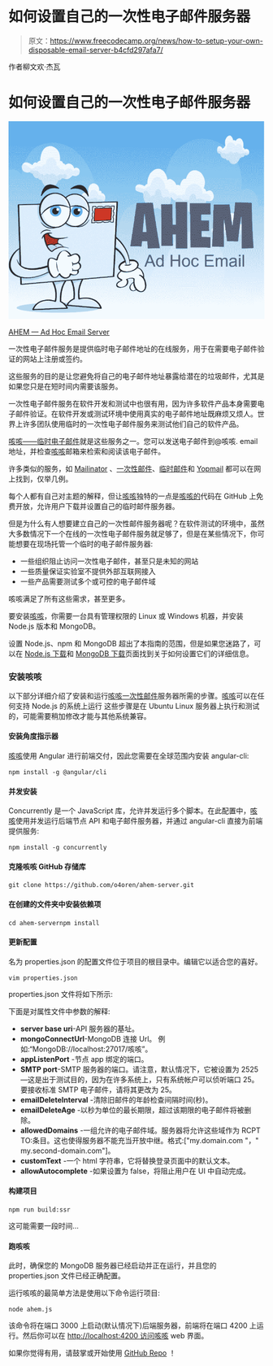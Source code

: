 # 如何设置自己的一次性电子邮件服务器

> 原文：<https://www.freecodecamp.org/news/how-to-setup-your-own-disposable-email-server-b4cfd297afa7/>

作者柳文欢·杰瓦

# 如何设置自己的一次性电子邮件服务器

![1*--gyEd4Bg3ZTAwGztCg8_Q](img/68d42e24ee7bf245ca374f97ba65b4e5.png)

[AHEM — Ad Hoc Email Server](https://www.ahem.email)

一次性电子邮件服务是提供临时电子邮件地址的在线服务，用于在需要电子邮件验证的网站上注册或签约。

这些服务的目的是让您避免将自己的电子邮件地址暴露给潜在的垃圾邮件，尤其是如果您只是在短时间内需要该服务。

一次性电子邮件服务在软件开发和测试中也很有用，因为许多软件产品本身需要电子邮件验证。在软件开发或测试环境中使用真实的电子邮件地址既麻烦又烦人。世界上许多团队使用临时的一次性电子邮件服务来测试他们自己的软件产品。

[咳咳——临时电子邮件](https://www.ahem.email)就是这些服务之一。您可以发送电子邮件到@咳咳. email 地址，并检查[咳咳](https://www.ahem.email)邮箱来检索和阅读该电子邮件。

许多类似的服务，如 [Mailinator](http://www.mailinator.com/) 、[一次性邮件](https://www.throwawaymail.com/)、[临时邮件](https://temp-mail.org)和 [Yopmail](http://www.yopmail.com) 都可以在网上找到，仅举几例。

每个人都有自己对主题的解释，但让[咳咳](https://www.ahem.email)独特的一点是[咳咳的](https://www.ahem.email)代码在 GitHub 上免费开放，允许用户下载并设置自己的临时邮件服务器。

但是为什么有人想要建立自己的一次性邮件服务器呢？在软件测试的环境中，虽然大多数情况下一个在线的一次性电子邮件服务就足够了，但是在某些情况下，你可能想要在现场托管一个临时的电子邮件服务器:

*   一些组织阻止访问一次性电子邮件，甚至只是未知的网站
*   一些质量保证实验室不提供外部互联网接入
*   一些产品需要测试多个或可控的电子邮件域

咳咳满足了所有这些需求，甚至更多。

要安装[咳咳](https://www.ahem.email)，你需要一台具有管理权限的 Linux 或 Windows 机器，并安装 Node.js 版本和 MongoDB。

设置 Node.js、npm 和 MongoDB 超出了本指南的范围，但是如果您迷路了，可以在 [Node.js 下载](https://nodejs.org/en/download/)和 [MongoDB 下载](https://www.mongodb.com/download-center/community)页面找到关于如何设置它们的详细信息。

### 安装咳咳

以下部分详细介绍了安装和运行[咳咳一次性邮件](https://www.ahem.email)服务器所需的步骤。[咳咳](https://www.ahem.email)可以在任何支持 Node.js 的系统上运行
这些步骤是在 Ubuntu Linux 服务器上执行和测试的，可能需要稍加修改才能与其他系统兼容。

#### 安装角度指示器

[咳咳](https://www.ahem.email)使用 Angular 进行前端交付，因此您需要在全球范围内安装 angular-cli:

```
npm install -g @angular/cli
```

#### 并发安装

Concurrently 是一个 JavaScript 库，允许并发运行多个脚本。在此配置中，[咳咳](https://www.ahem.email)使用并发运行后端节点 API 和电子邮件服务器，并通过 angular-cli 直接为前端提供服务:

```
npm install -g concurrently
```

#### 克隆咳咳 GitHub 存储库

```
git clone https://github.com/o4oren/ahem-server.git
```

#### 在创建的文件夹中安装依赖项

```
cd ahem-servernpm install
```

#### 更新配置

名为 properties.json 的配置文件位于项目的根目录中。编辑它以适合您的喜好。

```
vim properties.json
```

properties.json 文件将如下所示:

下面是对属性文件中参数的解释:

*   **server base uri**-API 服务器的基址。
*   **mongoConnectUrl**-MongoDB 连接 Url。
    例如:“MongoDB://localhost:27017/咳咳”。
*   **appListenPort** -节点 app 绑定的端口。
*   **SMTP port**-SMTP 服务器的端口。请注意，默认情况下，它被设置为 2525 —这是出于测试目的，因为在许多系统上，只有系统帐户可以侦听端口 25。要接收标准 SMTP 电子邮件，请将其更改为 25。
*   **emailDeleteInterval** -清除旧邮件的年龄检查间隔时间(秒)。
*   **emailDeleteAge** -以秒为单位的最长期限，超过该期限的电子邮件将被删除。
*   **allowedDomains** -一组允许的电子邮件域。服务器将允许这些域作为 RCPT TO:条目。这也使得服务器不能充当开放中继。格式:["my.domain.com "，" my.second-domain.com"]。
*   **customText** -一个 html 字符串，它将替换登录页面中的默认文本。
*   **allowAutocomplete** -如果设置为 false，将阻止用户在 UI 中自动完成。

#### **构建项目**

```
npm run build:ssr
```

这可能需要一段时间…

#### 跑咳咳

此时，确保您的 MongoDB 服务器已经启动并正在运行，并且您的 properties.json 文件已经正确配置。

运行咳咳的最简单方法是使用以下命令运行项目:

```
node ahem.js
```

该命令将在端口 3000 上启动(默认情况下)后端服务器，前端将在端口 4200 上运行。然后你可以在 [http://localhost:4200 访问](http://localhost:4200.)[咳咳](https://www.ahem.email) web 界面。

如果你觉得有用，请鼓掌或开始使用 [GitHub Repo](https://github.com/o4oren/Ad-Hoc-Email-Server) ！